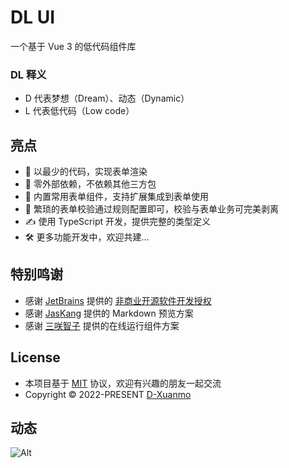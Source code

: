# DL UI

一个基于 Vue 3 的低代码组件库

### DL 释义

- D 代表梦想（Dream）、动态（Dynamic）
- L 代表低代码（Low code）

## 亮点

- 🚀 以最少的代码，实现表单渲染
- 🚀 零外部依赖，不依赖其他三方包
- 💪 内置常用表单组件，支持扩展集成到表单使用
- 💪 繁琐的表单校验通过规则配置即可，校验与表单业务可完美剥离
- ✍️ 使用 TypeScript 开发，提供完整的类型定义
- 🛠 更多功能开发中，欢迎共建...

## 特别鸣谢

- 感谢 [JetBrains](https://www.jetbrains.com/) 提供的 [非商业开源软件开发授权](https://www.jetbrains.com/shop/eform/opensource)
- 感谢 [JasKang](https://github.com/JasKang/vite-plugin-markdown-preview) 提供的 Markdown 预览方案
- 感谢 [三咲智子](https://github.com/element-plus/element-plus-playground) 提供的在线运行组件方案

## License

- 本项目基于 [MIT](https://github.com/D-xuanmo/dl-ui/blob/develop/LICENSE) 协议，欢迎有兴趣的朋友一起交流
- Copyright © 2022-PRESENT [D-Xuanmo](https://github.com/D-xuanmo)

## 动态

![Alt](https://repobeats.axiom.co/api/embed/6748b43f3a850bbfb9fa62bca5a734b06a9a2cf0.svg 'Repobeats analytics image')

<style>
.d-doc__inner-content li {
  list-style-type: circle;
}
</style>
